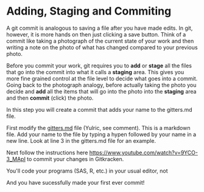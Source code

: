 # Adding, Staging and Commiting

A git commit is analogous to saving a file after you have made edits. In git, however, it is more hands on then just clicking a save button. Think of a commit like taking a photograph of the current state of your work and then writing a note on the photo of what has changed compared to your previous photo.

Before you commit your work, git requires you to **add** or **stage** all the files that go into the commit into what it calls a **staging** area. This gives you more fine grained control at the file level to decide what goes into a commit. Going back to the photograph analogy, before actually taking the photo you decide and **add** all the items that will go into the photo into the **staging** area and then **commit** (click) the photo.

In this step you will create a commit that adds your name to the gitters.md file.

First modify the [gitters.md](gitter.md) file (Yulric, see comment). This is a markdown file. Add your name to the file by typing a hypen followed by your name in a new line. Look at line 3 in the gitters.md file for an example.

Next follow the instructions here https://www.youtube.com/watch?v=9YCO-3_MApI to commit your changes in Gitkracken.

You'll code your programs (SAS, R, etc.) in your usual editor, not 

And you have sucessfully made your first ever commit!
